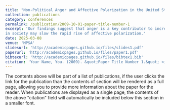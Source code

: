 ```yaml
---
title: "Non-Political Anger and Affective Polarization in the United States"
collection: publications
category: conferences
permalink: /publication/2009-10-01-paper-title-number-1
excerpt: 'Our findings suggest that anger is a key contributor to increased affective polarization and that reducing anger 
in society may slow the rapid rise of affective polarization.'
date: 2025-03-08
venue: 'MPSA'
slidesurl: 'http://academicpages.github.io/files/slides1.pdf'
paperurl: 'http://academicpages.github.io/files/paper1.pdf'
bibtexurl: 'http://academicpages.github.io/files/bibtex1.bib'
citation: 'Your Name, You. (2009). &quot;Paper Title Number 1.&quot; <i>Journal 1</i>. 1(1).'
---
```

The contents above will be part of a list of publications, if the user clicks the link for the publication than the contents of section will be rendered as a full page, allowing you to provide more information about the paper for the reader. When publications are displayed as a single page, the contents of the above "citation" field will automatically be included below this section in a smaller font.
